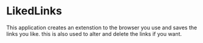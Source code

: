 # LikedLinks

This application creates an extenstion to the browser you use and saves the links you like. this is also used to alter and delete the links if you want.
